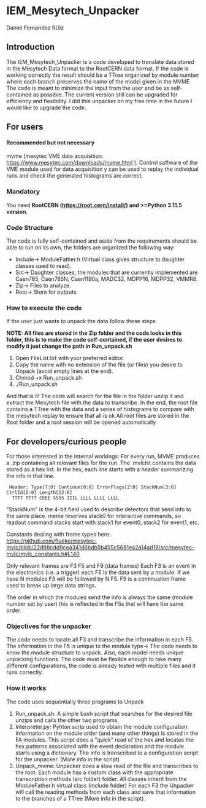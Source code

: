 # IEM_Mesytech_Unpacker
Daniel Fernandez RUiz

## Introduction 

The IEM_Mesytech_Unpacker is a code developed to translate data stored in the Mesytech Data format to the RootCERN data format.
If the code is working correctly the result should be a TTree organized by module number where each branch preserves the name of the model given in the MVME
The code is meant to minimize the input from the user and be as self-contained as possible.
The current version still can be upgraded for efficiency and flexibility. I did this unpacker on my free time in the future I would like
to upgrade the code.

## For users

#### Recommended but not necessary 
mvme (mesytec VME data acquisition: https://www.mesytec.com/downloads/mvme.html ). Control software of the VME module used for data acquisition y can be used to replay the individual runs and check the generated histograms are correct.

### Mandatory 
You need **RootCERN (https://root.cern/install/) and >=Python 3.11.5 version**. 

### Code Structure
The code is fully self-contained and aside from the requirements should be able to run on its own, the folders are organized the following way:
* Include-> ModuleFather.h (Virtual class gives structure to daughter classes used to read).
* Src-> Daughter classes, the modules that are currently implemented are Caen785, Caen785N, Caen1190a, MADC32, MDPP16, MDPP32, VMMR8.
* Zip-> Files to analyze.
* Root-> Store for outputs.

### How to execute the code
If the user just wants to unpack the data follow these steps:

**NOTE: All files are stored in the Zip folder and the code looks in this folder, this is to make the code self-contained, if the user desires to modify it just change the path in Run_unpack.sh**
1. Open FileList.txt with your preferred editor.
2. Copy the name with no extension of the file (or files) you desire to Unpack (avoid empty lines at the end).
3. Chmod +x Run_unpack.sh
4. ./Run_unpack.sh

And that is it! The code will search for the file in the folder unzip it and extract the Mesytech file with the data to transcribe. In the end, the root file contains a TTree with the data and a series of histograms to compare with the mesytech replay to ensure that all is ok
All root files are stored in the Root folder and a root session will be opened automatically

## For developers/curious people
For those interested in the internal workings:
For every run, MVME produces a .zip containing all relevant files for the run. The .mvlclst contains the data stored as a hex list.
In the hex, each line starts with a header summarizing the info in that line.

     Header: Type[7:0] Continue[0:0] ErrorFlags[2:0] StackNum[3:0] CtrlId[2:0] Length[12:0]
      TTTT TTTT CEEE SSSS IIIL LLLL LLLL LLLL

"StackNum" is the 4-bit field used to describe detectors that send info to the same place. meme reserves stack0 for interactive commands, so readout command stacks
start with stack1 for event0, stack2 for event1, etc.

Constants dealing with frame types here: https://github.com/flueke/mesytec-mvlc/blob/22d88cdd9cea341d6bdb5b455c5681ea2a14ad19/src/mesytec-mvlc/mvlc_constants.h#L140

Only relevant frames are F3 F5 and F9 (data frames)
Each F3 is an event in the electronics (i.e. a trigger) each F5 is the data sent by a module. If we have N modules F3 will be followed by N F5. F9 is a continuation frame used to break up large data strings.

The order in which the modules send the info is always the same (module number set by user) this is reflected in the F5s that will have the same order.

### Objectives for the unpacker

The code needs to locate all F3 and transcribe the information in each F5. The information in the F5 is unique to the module type-> The code needs to know the module structure to unpack. 
Also, each model needs unique unpacking functions. The code must be flexible enough to take many different configurations, the code is already tested with multiple files and it runs correctly. 

### How it works
The code uses sequentially three programs to Unpack
1. Run_unpack.sh: A simple bash script that searches for the desired file unzips and calls the other two programs.
2. Interpreter.py: Pyhton scrip used to obtain the module configuration. Information on the module order (and many other things) is stored in the FA modules. This script does a "quick" read of the hex and locates the hex patterns associated with the event declaration and the module starts using a dictionary. The info is transcribed to a configuration script for the unpacker. 
(More info in the script)
3. Unpack_mvme: Unpacker does a slow read of the file and transcribes to the root. Each module has a custom class with the appropriate transcription methods (src folder) folder.
All classes inherit from the ModuleFather.h virtual class (include folder)
For each F3 the Unpacker will call the reading methods from each class and save that information to the branches of a TTree (More info in the script).
